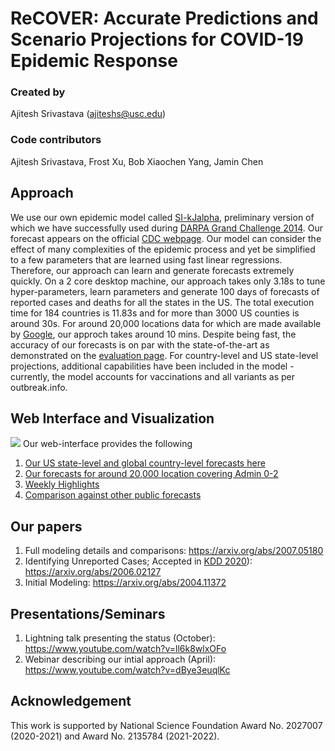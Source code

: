 # ReCOVER: Accurate Predictions and Scenario Projections for COVID-19 Epidemic Response

### Created by
Ajitesh Srivastava (ajiteshs@usc.edu)

### Code contributors

Ajitesh Srivastava, Frost Xu, Bob Xiaochen Yang, Jamin Chen

## Approach
We use our own epidemic model called [SI-kJalpha](https://arxiv.org/abs/2007.05180), preliminary version of which we have successfully used during [DARPA Grand Challenge 2014](https://news.usc.edu/83180/usc-engineers-earn-national-recognition-for-predicting-disease-outbreaks/). Our forecast appears on the official [CDC webpage](https://www.cdc.gov/coronavirus/2019-ncov/covid-data/forecasting-us.html).  Our model can consider the effect of many complexities of the epidemic process and yet be simplified to a few parameters that are learned using fast linear regressions. Therefore, our approach can learn and generate forecasts extremely quickly. On a 2 core desktop machine, our approach takes only 3.18s to tune hyper-parameters, learn parameters and generate 100 days of forecasts of reported cases and deaths for all the states in the US. The total execution time for 184 countries is 11.83s and for more than 3000 US counties is around 30s. For around 20,000 locations data for which are made available by [Google](https://github.com/GoogleCloudPlatform/covid-19-open-data), our approch takes around 10 mins.
Despite being fast, the accuracy of our forecasts is on par with the state-of-the-art as demonstrated on the [evaluation page](https://scc-usc.github.io/ReCOVER-COVID-19/#/leaderboard). For country-level and US state-level projections, additional capabilities have been included in the model - currently, the model accounts for vaccinations and all variants as per outbreak.info.

## Web Interface and Visualization
![](frontend/screenshot.png)
Our web-interface provides the following
1. [Our US state-level and global country-level forecasts here](https://scc-usc.github.io/ReCOVER-COVID-19/)
1. [Our forecasts for around 20,000 location covering Admin 0-2](https://scc-usc.github.io/ReCOVER-COVID-19/#/row)
1. [Weekly Highlights](https://scc-usc.github.io/ReCOVER-COVID-19/#/highlights)
1. [Comparison against other public forecasts](https://scc-usc.github.io/ReCOVER-COVID-19/#/leaderboard)


## Our papers
1. Full modeling details and comparisons: https://arxiv.org/abs/2007.05180
1. Identifying Unreported Cases; Accepted in [KDD 2020](https://www.kdd.org/kdd2020/calls/view/health-day-kdd-2020-ai-for-covid)): https://arxiv.org/abs/2006.02127
1. Initial Modeling: https://arxiv.org/abs/2004.11372

## Presentations/Seminars
1. Lightning talk presenting the status (October): https://www.youtube.com/watch?v=ll6k8wlxOFo
1. Webinar describing our intial approach (April): https://www.youtube.com/watch?v=dBye3euqlKc

## Acknowledgement

This work is supported by National Science Foundation Award No. 2027007 (2020-2021) and Award No. 2135784 (2021-2022).
